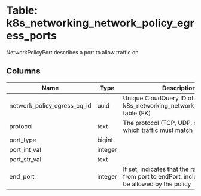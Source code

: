 
# Table: k8s_networking_network_policy_egress_ports
NetworkPolicyPort describes a port to allow traffic on
## Columns
| Name        | Type           | Description  |
| ------------- | ------------- | -----  |
|network_policy_egress_cq_id|uuid|Unique CloudQuery ID of k8s_networking_network_policy_egress table (FK)|
|protocol|text|The protocol (TCP, UDP, or SCTP) which traffic must match|
|port_type|bigint||
|port_int_val|integer||
|port_str_val|text||
|end_port|integer|If set, indicates that the range of ports from port to endPort, inclusive, should be allowed by the policy|
